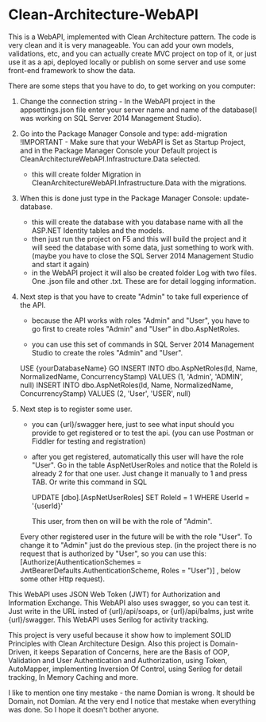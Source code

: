 # Clean-Architecture-WebAPI


This is a WebAPI, implemented with Clean Architecture pattern. The code is very clean and it is very manageable. 
You can add your own models, validations, etc, and you can actually create MVC project on top of it, or just 
use it as a api, deployed locally or publish on some server and use some front-end framework to show the data.

There are some steps that you have to do, to get working on you computer:

1.  Change the connection string - In the WebAPI project in the appsettings.json file enter your server name 
    and name of the database(I was working on SQL Server 2014 Management Studio).

2.  Go into the Package Manager Console and type: add-migration 
    !IMPORTANT - Make sure that your WebAPI is Set as Startup Project, 
    and in the Package Manager Console your Default project is CleanArchitectureWebAPI.Infrastructure.Data selected.
    
    - this will create folder Migration in CleanArchitectureWebAPI.Infrastructure.Data with the migrations. 
      
3.  When this is done just type in the Package Manager Console: update-database.
    - this will create the database with you database name with all the ASP.NET Identity tables and the models.
    - then just run the project on F5 and this will build the project and it will seed the database with some data, just something to work with. (maybe you have to close the         SQL Server 2014 Management Studio and start it again)
    - in the WebAPI project it will also be created folder Log with two files. One .json file and other .txt.
      These are for detail logging information.
    
4.  Next step is that you have to create "Admin" to take full experience of the API. 
    - because the API works with roles "Admin" and "User", you have to go first to create roles "Admin" and "User" in dbo.AspNetRoles.
    
    - you can use this set of commands in SQL Server 2014 Management Studio to create the roles "Admin" and "User".
    
    USE {yourDatabaseName}
    GO
    INSERT INTO dbo.AspNetRoles(Id, Name, NormalizedName, ConcurrencyStamp)
    VALUES (1, 'Admin', 'ADMIN', null)
    INSERT INTO dbo.AspNetRoles(Id, Name, NormalizedName, ConcurrencyStamp)
    VALUES (2, 'User', 'USER', null)
    
5.  Next step is to register some user.
    - you can {url}/swagger here, just to see what input should you provide to get registered or to test the api. (you can use Postman or Fiddler for testing and registration)
    - after you get registered, automatically this user will have the role "User". 
       Go in the table AspNetUserRoles and notice that the RoleId is already 2 for that one user. Just change it manually to 1 and press TAB.
       Or write this command in SQL
       
       UPDATE [dbo].[AspNetUserRoles] SET RoleId = 1 
       WHERE UserId = '{userId}'
       
       This user, from then on will be with the role of "Admin". 
    
    Every other registered user in the future will be with the role "User". To change it to "Admin" just do the previous step. 
    (in the project there is no request that is authorized by "User", so you can use this:
      [Authorize(AuthenticationSchemes = JwtBearerDefaults.AuthenticationScheme, Roles = "User")] , below some other Http request).

This WebAPI uses JSON Web Token (JWT) for Authorization and Information Exchange.
This WebAPI also uses swagger, so you can test it. Just write in the URL insted of {url}/api/soaps, or {url}/api/balms, just write {url}/swagger.
This WebAPI uses Serilog for activity tracking.


This project is very useful because it show how to implement SOLID Principles with Clean Architecture Design.
Also this project is Domain-Driven, it keeps Separation of Concerns, here are the Basis of OOP, Validation and User Authentication and Authorization, using Token, AutoMapper, implementing Inversion Of Control, using Serilog for detail tracking, In Memory Caching and more.

I like to mention one tiny mestake - the name Domian is wrong. It should be Domain, not Domian.
At the very end I notice that mestake when everything was done. So I hope it doesn't bother anyone.


